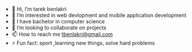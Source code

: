 - 👋 Hi, I’m tarek benlakri
- 👀 I’m interested in web devlopment and mobile application development
- 🌱 I have bachelor in computer science
- 💞️ I’m looking to collaborate on projects
- 📫 How to reach me tbenlakri@gmail.com
- ⚡ Fun fact: sport ,learning new things, solve hard problems


